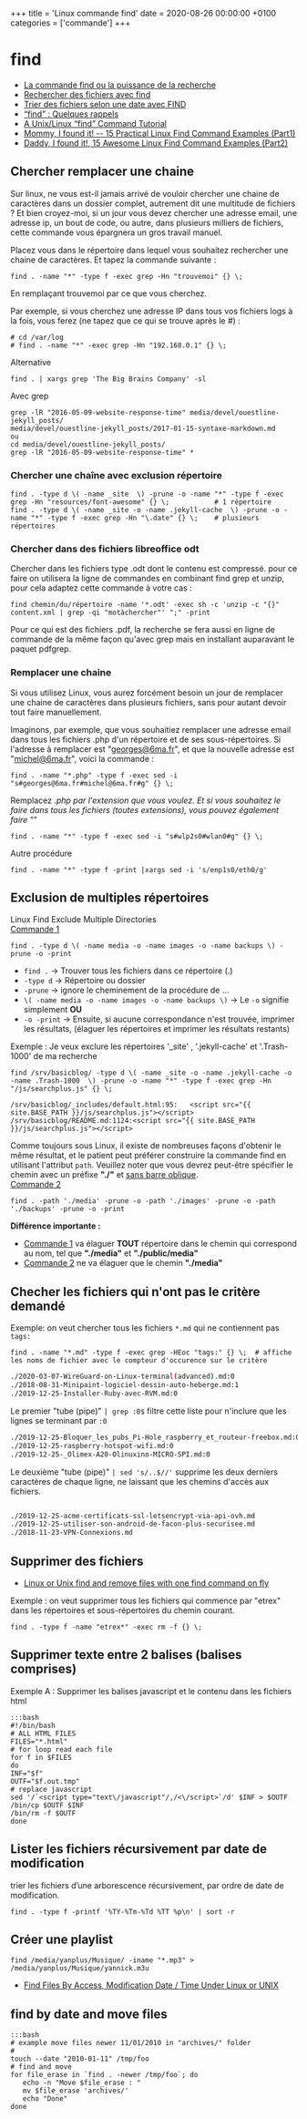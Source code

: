 +++
title = 'Linux commande find'
date = 2020-08-26 00:00:00 +0100
categories = ['commande']
+++
# find

* [La commande find ou la puissance de la recherche](http://ubunteros.tuxfamily.org/spip.php?article172)
* [Rechercher des fichiers avec find](http://www.absolinux.net/tutos/ldcunix.html)
*  [Trier des fichiers selon une date avec FIND﻿](http://www.it-connect.fr/trier-des-fichiers-selon-une-date-avec-find%EF%BB%BF/)
*  [“find” : Quelques rappels](http://www.admin-linux.fr/?p=2691)
*  [A Unix/Linux “find” Command Tutorial ](http://content.hccfl.edu/pollock/Unix/FindCmd.htm)
*  [Mommy, I found it! -- 15 Practical Linux Find Command Examples (Part1)](http://www.thegeekstuff.com/2009/03/15-practical-linux-find-command-examples/)
*  [Daddy, I found it!, 15 Awesome Linux Find Command Examples (Part2)](http://www.thegeekstuff.com/2009/06/15-practical-unix-linux-find-command-examples-part-2/)


## Chercher remplacer une chaine

Sur linux, ne vous est-il jamais arrivé de vouloir chercher une chaine de caractères dans un dossier complet, autrement dit une multitude de fichiers ?
Et bien croyez-moi, si un jour vous devez chercher une adresse email, une adresse ip, un bout de code, ou autre, dans plusieurs milliers de fichiers, cette commande vous épargnera un gros travail manuel.

Placez vous dans le répertoire dans lequel vous souhaitez rechercher une chaine de caractères. Et tapez la commande suivante :

    find . -name "*" -type f -exec grep -Hn "trouvemoi" {} \;

En remplaçant trouvemoi par ce que vous cherchez.

Par exemple, si vous cherchez une adresse IP dans tous vos fichiers logs à la fois, vous ferez (ne tapez que ce qui se trouve après le #) :

    # cd /var/log
    # find . -name "*" -exec grep -Hn "192.168.0.1" {} \;

Alternative

    find . | xargs grep 'The Big Brains Company' -sl

Avec grep

    grep -lR "2016-05-09-website-response-time" media/devel/ouestline-jekyll_posts/
    media/devel/ouestline-jekyll_posts/2017-01-15-syntaxe-markdown.md
    ou
    cd media/devel/ouestline-jekyll_posts/
    grep -lR "2016-05-09-website-response-time" *

### Chercher une chaîne avec exclusion répertoire

    find . -type d \( -name _site  \) -prune -o -name "*" -type f -exec grep -Hn "resources/font-awesome" {} \;           # 1 répertoire
    find . -type d \( -name _site -o -name .jekyll-cache  \) -prune -o -name "*" -type f -exec grep -Hn "\.date" {} \;    # plusieurs répertoires

### Chercher dans des fichiers libreoffice odt

Chercher dans les fichiers type .odt dont le contenu est compressé. pour ce faire on utilisera la ligne de commandes en combinant find grep et unzip, pour cela adaptez cette commande à votre cas :

`find chemin/du/répertoire -name '*.odt' -exec sh -c 'unzip -c "{}" content.xml | grep -qi "motàchercher"' ";" -print`

Pour ce qui est des fichiers .pdf, la recherche se fera aussi en ligne de commande de la même façon qu'avec grep mais en installant auparavant le paquet pdfgrep. 

### Remplacer une chaine

Si vous utilisez Linux, vous aurez forcément besoin un jour de remplacer une chaine de caractères dans plusieurs fichiers, sans pour autant devoir tout faire manuellement.

Imaginons, par exemple, que vous souhaitiez remplacer une adresse email dans tous les fichiers .php d'un répertoire et de ses sous-répertoires. Si l'adresse à remplacer est "georges@6ma.fr", et que la nouvelle adresse est "michel@6ma.fr", voici la commande :

    find . -name "*.php" -type f -exec sed -i "s#georges@6ma.fr#michel@6ma.fr#g" {} \;

Remplacez *.php par l'extension que vous voulez. Et si vous souhaitez le faire dans tous les fichiers (toutes extensions), vous pouvez également faire "*"

    find . -name "*" -type f -exec sed -i "s#wlp2s0#wlan0#g" {} \;

Autre procédure

    find . -name "*" -type f -print |xargs sed -i 's/enp1s0/eth0/g'

## Exclusion de multiples répertoires

Linux Find Exclude Multiple Directories  
<u>Commande 1</u>

    find . -type d \( -name media -o -name images -o -name backups \) -prune -o -print

* `find .` &rarr; Trouver tous les fichiers dans ce répertoire (.)
* `-type d` &rarr; Répertoire ou dossier
* `-prune` &rarr; ignore le cheminement de la procédure de ...
* `\( -name media -o -name images -o -name backups \)` &rarr; Le `-o` signifie simplement **OU**
* `-o -print`  &rarr; Ensuite, si aucune correspondance n'est trouvée, imprimer les résultats, (élaguer les répertoires et imprimer les résultats restants)

Exemple : Je veux exclure les répertoires '_site' , '.jekyll-cache' et '.Trash-1000' de ma recherche 

    find /srv/basicblog/ -type d \( -name _site -o -name .jekyll-cache -o -name .Trash-1000  \) -prune -o -name "*" -type f -exec grep -Hn "/js/searchplus.js" {} \;

```
/srv/basicblog/_includes/default.html:95:   <script src="{{ site.BASE_PATH }}/js/searchplus.js"></script>
/srv/basicblog/README.md:1124:<script src="{{ site.BASE_PATH }}/js/searchplus.js"></script>
``` 

Comme toujours sous Linux, il existe de nombreuses façons d'obtenir le même résultat, et le patient peut préférer construire la commande find en utilisant l'attribut `path`. Veuillez noter que vous devrez peut-être spécifier le chemin avec un préfixe **"./"** et <u>sans barre oblique</u>.  
<u>Commande 2</u>

    find . -path './media' -prune -o -path './images' -prune -o -path './backups' -prune -o -print 

**Différence importante :**

* <u>Commande 1</u> va élaguer **TOUT** répertoire dans le chemin qui correspond au nom, tel que **"./media"** et **"./public/media"**
* <u>Commande 2</u> ne va élaguer que le chemin **"./media"**

## Checher les fichiers qui n'ont pas le critère demandé

Exemple: on veut chercher tous les fichiers `*.md` qui ne contiennent pas `tags:`   

    find . -name "*.md" -type f -exec grep -HEoc "tags:" {} \;  # affiche les noms de fichier avec le compteur d'occurence sur le critère

```bash
./2020-03-07-WireGuard-on-Linux-terminal(advanced).md:0
./2018-08-31-Minipaint-logiciel-dessin-auto-heberge.md:1
./2019-12-25-Installer-Ruby-avec-RVM.md:0
```

Le premier "tube (pipe)" `| grep :0$` filtre cette liste pour n'inclure que les lignes se terminant par `:0`

```bash
./2019-12-25-Bloquer_les_pubs_Pi-Hole_raspberry_et_routeur-freebox.md:0
./2019-12-25-raspberry-hotspot-wifi.md:0
./2019-12-25-_Olimex-A20-Olinuxino-MICRO-SPI.md:0
```

Le deuxième "tube (pipe)" `| sed 's/..$//'` supprime les deux derniers caractères de chaque ligne, ne laissant que les chemins d'accès aux fichiers.

```bash

./2019-12-25-acme-certificats-ssl-letsencrypt-via-api-ovh.md
./2019-12-25-utiliser-son-android-de-facon-plus-securisee.md
./2018-11-23-VPN-Connexions.md
```

## Supprimer des fichiers


*  [Linux or Unix find and remove files with one find command on fly](http://www.cyberciti.biz/faq/linux-unix-how-to-find-and-remove-files/)

Exemple : on veut supprimer tous les fichiers qui commence par "etrex" dans les répertoires et sous-répertoires du chemin courant. 

    find . -type f -name "etrex*" -exec rm -f {} \;

## Supprimer texte entre 2 balises (balises comprises)

Exemple A : Supprimer les balises javascript et le contenu dans les fichiers html

	:::bash
	#!/bin/bash
	# ALL HTML FILES
	FILES="*.html"
	# for loop read each file
	for f in $FILES
	do
	INF="$f"
	OUTF="$f.out.tmp"
	# replace javascript
	sed '/`<script type="text\/javascript"/,/<\/script>`/d' $INF > $OUTF
	/bin/cp $OUTF $INF
	/bin/rm -f $OUTF
	done


## Lister les fichiers récursivement par date de modification

trier les fichiers d’une arborescence récursivement, par ordre de date de modification. 

    find . -type f -printf '%TY-%Tm-%Td %TT %p\n' | sort -r

## Créer une playlist

`find /media/yanplus/Musique/ -iname "*.mp3" > /media/yanplus/Musique/yannick.m3u`

* [Find Files By Access, Modification Date / Time Under Linux or UNIX](http://www.cyberciti.biz/faq/howto-finding-files-by-date/)

## find by date and move files

	:::bash
	# example move files newer 11/01/2010 in "archives/" folder
	#
	touch --date "2010-01-11" /tmp/foo
	# find and move
	for file_erase in `find . -newer /tmp/foo`; do
	   echo -n "Move $file_erase : "
	   mv $file_erase 'archives/' 
	   echo "Done"
	done


